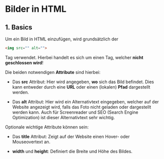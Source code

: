 # Bilder in HTML

## 1. Basics

Um ein Bild in HTML einzufügen, wird grundsätzlich der 

```html
<img src="" alt="">
```

Tag verwendet. Hierbei handelt es sich um einen Tag, welcher **nicht geschlossen wird**!

Die beiden notwendigen **Attribute** sind hierbei:

- Das **src** Attribut: Hier wird angegeben, **wo** sich das Bild befindet. Dies kann entweder durch eine **URL** oder einen (lokalen) **Pfad** dargestellt werden.
 
- Das **alt** Attribut: Hier wird ein Alternativtext eingegeben, welcher auf der Website angezeigt wird, falls das Foto nicht geladen oder dargestellt werden kann. Auch für Screenreader und SEO (Search Engine Optimization) ist dieser Alternativtext sehr wichtig. 

Optionale wichtige Attribute können sein:

- Das **title** Attribut: Zeigt auf der Website einen Hover- oder Mouseovertext an.

- **width** und **height**: Definiert die Breite und Höhe des Bildes. 